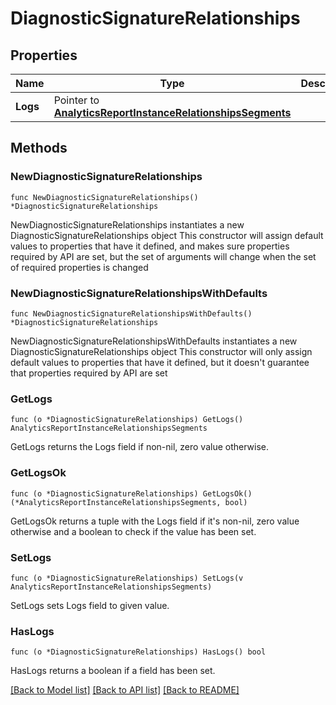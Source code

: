 # DiagnosticSignatureRelationships

## Properties

Name | Type | Description | Notes
------------ | ------------- | ------------- | -------------
**Logs** | Pointer to [**AnalyticsReportInstanceRelationshipsSegments**](AnalyticsReportInstanceRelationshipsSegments.md) |  | [optional] 

## Methods

### NewDiagnosticSignatureRelationships

`func NewDiagnosticSignatureRelationships() *DiagnosticSignatureRelationships`

NewDiagnosticSignatureRelationships instantiates a new DiagnosticSignatureRelationships object
This constructor will assign default values to properties that have it defined,
and makes sure properties required by API are set, but the set of arguments
will change when the set of required properties is changed

### NewDiagnosticSignatureRelationshipsWithDefaults

`func NewDiagnosticSignatureRelationshipsWithDefaults() *DiagnosticSignatureRelationships`

NewDiagnosticSignatureRelationshipsWithDefaults instantiates a new DiagnosticSignatureRelationships object
This constructor will only assign default values to properties that have it defined,
but it doesn't guarantee that properties required by API are set

### GetLogs

`func (o *DiagnosticSignatureRelationships) GetLogs() AnalyticsReportInstanceRelationshipsSegments`

GetLogs returns the Logs field if non-nil, zero value otherwise.

### GetLogsOk

`func (o *DiagnosticSignatureRelationships) GetLogsOk() (*AnalyticsReportInstanceRelationshipsSegments, bool)`

GetLogsOk returns a tuple with the Logs field if it's non-nil, zero value otherwise
and a boolean to check if the value has been set.

### SetLogs

`func (o *DiagnosticSignatureRelationships) SetLogs(v AnalyticsReportInstanceRelationshipsSegments)`

SetLogs sets Logs field to given value.

### HasLogs

`func (o *DiagnosticSignatureRelationships) HasLogs() bool`

HasLogs returns a boolean if a field has been set.


[[Back to Model list]](../README.md#documentation-for-models) [[Back to API list]](../README.md#documentation-for-api-endpoints) [[Back to README]](../README.md)


